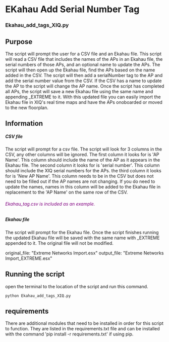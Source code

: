 # EKahau Add Serial Number Tag
### Ekahau_add_tags_XIQ.py
## Purpose
The script will prompt the user for a CSV file and an Ekahau file. This script will read a CSV file that includes the names of the APs in an Ekahau file, the serial numbers of those APs, and an optional name to update the APs. The script will then open up the Ekahau file, find the APs based on the name added in the CSV. The script will then add a serialNumber tag to the AP and add the serial number value from the CSV. If the CSV has a name to update the AP to the script will change the AP name. Once the script has completed all APs, the script will save a new Ekahau file using the same name and appending _EXTREME to it. 
With this updated file you can easily import the Ekahau file in XIQ's real time maps and have the APs onoboarded or moved to the new floorplan.

## Information
##### CSV file
The script will prompt for a csv file. The script will look for 3 columns in the CSV, any other columns will be ignored. 
The first column it looks for is 'AP Name'. This column should include the name of the AP as it appears in the Ekahau file.
The second column it looks for is 'serial number'. This column should include the XIQ serial numbers for the APs.
the third column it looks for is 'New AP Name'. This column needs to be in the CSV but does not need to be filled out if the AP names are not changing. If you do need to update the names, names in this column will be added to the Ekahau file in replacement to the 'AP Name' on the same row of the CSV.
###### <span style="color:purple"> Ekahau_tag.csv is included as an example.</span>
##### Ekahau file
The script will prompt for the Ekahau file. Once the script finishes running the updated Ekahau file will be saved with the same name with _EXTREME appended to it. The original file will not be modified.

original_file: "Extreme Networks Import.esx"
output_file: "Extreme Networks Import_EXTREME.esx"

## Running the script
open the terminal to the location of the script and run this command.
```
python Ekahau_add_tags_XIQ.py
```
## requirements
There are additional modules that need to be installed in order for this script to function. They are listed in the requirements.txt file and can be installed with the command 'pip install -r requirements.txt' if using pip.